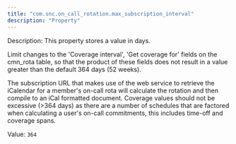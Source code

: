 ```yaml
---
title: "com.snc.on_call_rotation.max_subscription_interval"
description: "Property"
---
```


Description: This property stores a value in days.

Limit changes to the 'Coverage interval', 'Get coverage for' fields on the cmn_rota table, so that the product of these fields does not result in a value greater than the default 364 days (52 weeks).

The subscription URL that makes use of the web service to retrieve the iCalendar for a member's on-call rota will calculate the rotation and then compile to an iCal formatted document. Coverage values should not be excessive (>364 days) as there are a number of schedules that are factored when calculating a user's on-call commitments, this includes time-off and coverage spans.

Value: `364`